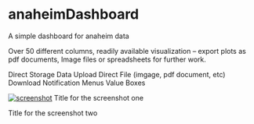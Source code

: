 # anaheimDashboard
A simple dashboard for anaheim data

Over 50 different columns, readily available visualization – export plots as pdf documents, Image files or spreadsheets for further work. 

Direct Storage Data  Upload
Direct File (imgage, pdf document, etc) Download
Notification Menus
Value Boxes

[![screenshot](https://cldup.com/screenshot01.png)](https://somelink)
Title for the screenshot one

Title for the screenshot two
